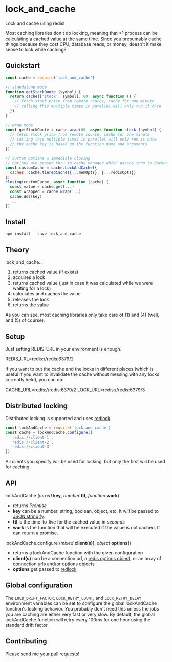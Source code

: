 # lock_and_cache

Lock and cache using redis!

Most caching libraries don't do locking, meaning that >1 process can be calculating a cached value at the same time. Since you presumably cache things because they cost CPU, database reads, or money, doesn't it make sense to lock while caching?

## Quickstart

```js
const cache = require('lock_and_cache')

// standalone mode
function getStockQuote (symbol) {
  return cache(['stock', symbol], 60, async function () {
    // fetch stock price from remote source, cache for one minute
    // calling this multiple times in parallel will only run it once
  })
}

// wrap mode
const getStockQuote = cache.wrap(60, async function stock (symbol) {
  // fetch stock price from remote source, cache for one minute
  // calling this multiple times in parallel will only run it once
  // the cache key is based on the function name and arguments
})

// custom options w immediate closing
// options are passed thru to cache manager which passes thru to backends
const customCache = cache.LockAndCache({
  caches: cache.tieredCache({...memOpts}, {...redisOpts})
})
closing(customCache, async function (cache) {
  const value = cache.get(...)
  const wrapped = cache.wrap(...)
  cache.del(key)
  ...
})
```

## Install

```console
npm install --save lock_and_cache
```

## Theory

lock_and_cache...

1. returns cached value (if exists)
2. acquires a lock
3. returns cached value (just in case it was calculated while we were waiting for a lock)
4. calculates and caches the value
5. releases the lock
6. returns the value

As you can see, most caching libraries only take care of (1) and (4) (well, and (5) of course).

## Setup

Just setting REDIS_URL in your environment is enough.

REDIS_URL=redis://redis:6379/2

If you want to put the cache and the locks in different places (which is useful if you want to invalidate the cache without messing with any locks currently held), you can do:

CACHE_URL=redis://redis:6379/2
LOCK_URL=redis://redis:6379/3

## Distributed locking

Distributed locking is supported and uses [redlock](https://www.npmjs.com/package/redlock).

```js
const lockAndCache = require('lock_and_cache')
const cache = lockAndCache.configure([
  'redis://client-1',
  'redis://client-2',
  'redis://client-3'
])
```

All clients you specify will be used for locking, but only the first will be
used for caching.

## API

lockAndCache (*mixed* **key**, *number* **ttl**, *function* **work**)

* returns *Promise*
* **key** can be a number, string, boolean, object, etc. It will be passed to
  [JSON.stringify](https://developer.mozilla.org/en-US/docs/Web/JavaScript/Reference/Global_Objects/JSON/stringify).
* **ttl** is the time-to-live for the cached value in _seconds_
* **work** is the function that will be executed if the value is not cached. It
can return a promise.

lockAndCache.configure (*mixed* **client(s)**[, *object* **options**])

 * returns a lockAndCache function with the given configuration
 * **client(s)** can be a connection url, a [redis options object](https://www.npmjs.com/package/redis#options-object-properties),
   or an array of connection urls and/or options objects
 * **options** get passed to [redlock](https://www.npmjs.com/package/redlock#configuration)

## Global configuration

The `LOCK_DRIFT_FACTOR`, `LOCK_RETRY_COUNT`, and `LOCK_RETRY_DELAY` environment
variables can be set to configure the global lockAndCache function's locking
behavior. You probably don't need this unless the jobs you are caching are
either very fast or very slow. By default, the global lockAndCache function
will retry every 100ms for one hour using the standard drift factor.

## Contributing

Please send me your pull requests!

